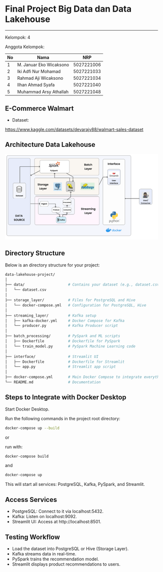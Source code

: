 # Final Project Big Data dan Data Lakehouse
---
Kelompok: 4

Anggota Kelompok:

| No | Nama | NRP |
|---|---|---|
|1|M. Januar Eko Wicaksono|5027221006|
|2|Iki Adfi Nur Mohamad|5027221033|
|3|Rahmad Aji Wicaksono|5027221034|
|4|Ilhan Ahmad Syafa|5027221040|
|5|Muhammad Arsy Athallah|5027221048|

## E-Commerce Walmart

- Dataset:

https://www.kaggle.com/datasets/devarajv88/walmart-sales-dataset


## Architecture Data Lakehouse

![](https://github.com/mrvlvenom/FP-Big-Data/blob/main/data/Frame%201.png)

## Directory Structure
Below is an directory structure for your project:
```bash
data-lakehouse-project/
│
├── data/                    # Contains your dataset (e.g., dataset.csv)
│   └── dataset.csv
│
├── storage_layer/           # Files for PostgreSQL and Hive
│   └── docker-compose.yml   # Configuration for PostgreSQL, Hive
│
├── streaming_layer/         # Kafka setup
│   ├── kafka-docker.yml     # Docker Compose for Kafka
│   └── producer.py          # Kafka Producer script
│
├── batch_processing/        # PySpark and ML scripts
│   ├── Dockerfile           # Dockerfile for PySpark
│   └── train_model.py       # PySpark Machine Learning code
│
├── interface/               # Streamlit UI
│   ├── Dockerfile           # Dockerfile for Streamlit
│   └── app.py               # Streamlit app script
│
├── docker-compose.yml       # Main Docker Compose to integrate everything
└── README.md                # Documentation
```

## Steps to Integrate with Docker Desktop

Start Docker Desktop.

Run the following commands in the project root directory:
```bash
docker-compose up --build
```

or

run with:
```bash
docker-compose build
```

and
```bash
docker-compose up
```

This will start all services: PostgreSQL, Kafka, PySpark, and Streamlit.

## Access Services

- PostgreSQL: Connect to it via localhost:5432.
- Kafka: Listen on localhost:9092.
- Streamlit UI: Access at http://localhost:8501.

## Testing Workflow

- Load the dataset into PostgreSQL or Hive (Storage Layer).
- Kafka streams data in real-time.
- PySpark trains the recommendation model.
- Streamlit displays product recommendations to users.

